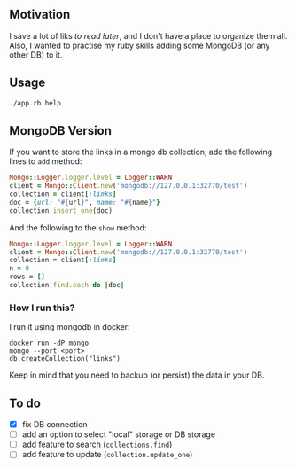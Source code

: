 ## Motivation
I save a lot of liks _to read later_, and I don't have a place to organize them
all. Also, I wanted to practise my ruby skills adding some MongoDB (or any other
DB) to it.

## Usage
```bash
./app.rb help
```

## MongoDB Version
If you want to store the links in a mongo db collection, add the following lines
to `add` method:

```ruby
Mongo::Logger.logger.level = Logger::WARN
client = Mongo::Client.new('mongodb://127.0.0.1:32770/test')
collection = client[:links]
doc = {url: "#{url}", name: "#{name}"}
collection.insert_one(doc)
```

And the following to the `show` method:

```ruby
Mongo::Logger.logger.level = Logger::WARN
client = Mongo::Client.new('mongodb://127.0.0.1:32770/test')
collection = client[:links]
n = 0
rows = []
collection.find.each do |doc|
```

### How I run this?
I run it using mongodb in docker:
```
docker run -dP mongo
mongo --port <port>
db.createCollection("links")
```
Keep in mind that you need to backup (or persist) the data in your DB.

## To do
- [X] fix DB connection
- [ ] add an option to select "local" storage or DB storage
- [ ] add feature to search (`collections.find`)
- [ ] add feature to update (`collection.update_one`)
